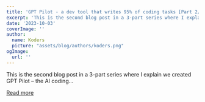 ```yaml
---
title: 'GPT Pilot - a dev tool that writes 95% of coding tasks [Part 2/3 - Coding Workflow]'
excerpt: 'This is the second blog post in a 3-part series where I explain we created GPT Pilot – the AI coding...'
date: '2023-10-03'
coverImage: ''
author:
  name: Koders
  picture: "assets/blog/authors/koders.png"
ogImage:
  url: ''
---
```


This is the second blog post in a 3-part series where I explain we created GPT Pilot – the AI coding...

[Read more](https://dev.to/zvone187/gpt-pilot-a-dev-tool-that-writes-95-of-coding-tasks-part-23-coding-workflow-1e15)
